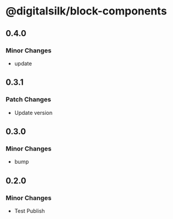 # @digitalsilk/block-components

## 0.4.0

### Minor Changes

- update

## 0.3.1

### Patch Changes

- Update version

## 0.3.0

### Minor Changes

- bump

## 0.2.0

### Minor Changes

- Test Publish
